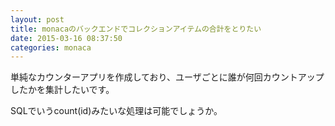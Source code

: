 ```yaml
---
layout: post
title: monacaのバックエンドでコレクションアイテムの合計をとりたい
date: 2015-03-16 08:37:50
categories: monaca
---
```

<!-- {% raw %} -->
<p>単純なカウンターアプリを作成しており、ユーザごとに誰が何回カウントアップしたかを集計したいです。</p>

<p>SQLでいうcount(id)みたいな処理は可能でしょうか。</p>
<!-- {% endraw %} -->
